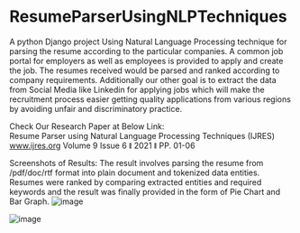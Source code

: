 # ResumeParserUsingNLPTechniques
A python Django project Using Natural Language Processing technique for parsing the resume according to the particular companies.
A common job portal for employers as well as employees is provided to apply and create the job. 
The resumes received would be parsed and ranked according to company requirements.
Additionally our other goal is to extract the data from Social Media like Linkedin for applying jobs which will make the recruitment process easier getting quality applications from various regions by avoiding unfair and discriminatory practice.

Check Our Research Paper at Below Link:                                                                                                                                                                                                                                          
Resume Parser using Natural Language Processing Techniques (IJRES)
www.ijres.org Volume 9 Issue 6 ǁ 2021 ǁ PP. 01-06

Screenshots of Results:
The result involves parsing the resume from /pdf/doc/rtf format into plain document and tokenized data entities.
Resumes were ranked by comparing extracted entities and required keywords and the result was finally provided in the form of Pie Chart and Bar Graph.
![image](https://github.com/shubhambhor1999/ResumeParserUsingNLPTechniques/assets/43696697/9618b0cd-f830-4606-a4c6-83bfcd68d5af)

![image](https://github.com/shubhambhor1999/ResumeParserUsingNLPTechniques/assets/43696697/46ebc918-59d2-4f7f-8f14-a816709cad84)
